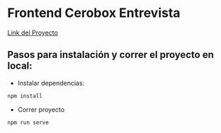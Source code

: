 # Frontend Cerobox Entrevista
[Link del Proyecto](https://cerobox.vercel.app/)

## Pasos para instalación y correr el proyecto en local:
- Instalar dependencias:
```bash
npm install
```
- Correr proyecto
```bash
npm run serve
```